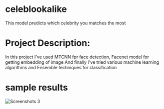 # celeblookalike
This model predicts which celebrity you matches the most
# Project Description:
In this project I've used MTCNN fpr face detection,
Facenet model for getting embedding of image
And finally I've tried various machine learning algorithms and Ensemble techniques for classification

# sample results
![Screenshots 3](https://user-images.githubusercontent.com/66169287/91632012-83788c00-e9fb-11ea-9ad3-24da0b127820.png)
